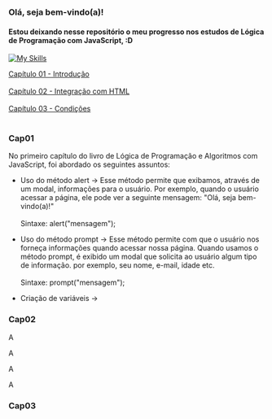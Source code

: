 ### Olá, seja bem-vindo(a)!<br/>
#### Estou deixando nesse repositório o meu progresso nos estudos de **Lógica de Programação com JavaScript**, :D
[![My Skills](https://skillicons.dev/icons?i=js)](https://skillicons.dev)

<p>
  <a href="#Cap01">Capítulo 01 - Introdução</a><br><br>
  <a href="#Cap02">Capítulo 02 - Integração com HTML</a><br><br>
  <a href="#Cap03">Capítulo 03 - Condições</a><br><br>
</p>

### Cap01
<p>No primeiro capítulo do livro de Lógica de Programação e Algoritmos com JavaScript, foi abordado os seguintes assuntos:<br>
  
  * Uso do método alert -> Esse método permite que exibamos, através de um modal, informações para o usuário. Por exemplo, quando o usuário acessar a página, ele pode ver a seguinte mensagem: "Olá, seja bem-vindo(a)!"<br><br>
  Sintaxe: alert("mensagem");

  * Uso do método prompt -> Esse método permite com que o usuário nos forneça informações quando acessar nossa página. Quando usamos o método prompt, é exibido um modal que solicita ao usuário algum tipo de informação. por exemplo, seu nome, e-mail, idade etc.<br><br>
    Sintaxe: prompt("mensagem");

 * Criação de variáveis -> 

</p>


### Cap02
<p>A</p>
<p>A</p>
<p>A</p>
<p>A</p>

### Cap03
